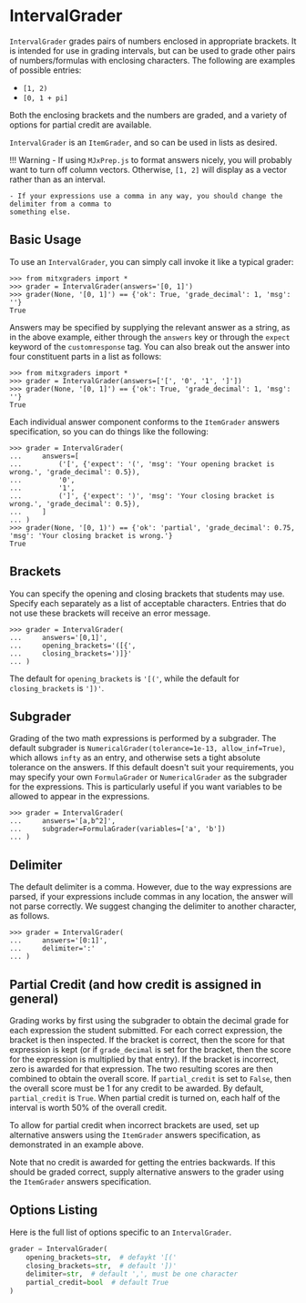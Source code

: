 # IntervalGrader

`IntervalGrader` grades pairs of numbers enclosed in appropriate brackets. It is intended for use in grading intervals, but can be used to grade other pairs of numbers/formulas with enclosing characters. The following are examples of possible entries:

* `[1, 2)`
* `[0, 1 + pi]`

Both the enclosing brackets and the numbers are graded, and a variety of options for partial credit are available.

`IntervalGrader` is an `ItemGrader`, and so can be used in lists as desired.


!!! Warning
    - If using `MJxPrep.js` to format answers nicely, you will probably want to turn
    off column vectors. Otherwise, `[1, 2]` will display as a vector rather than as an interval.

    - If your expressions use a comma in any way, you should change the delimiter from a comma to
    something else.


## Basic Usage

To use an `IntervalGrader`, you can simply call invoke it like a typical grader:

```pycon
>>> from mitxgraders import *
>>> grader = IntervalGrader(answers='[0, 1]')
>>> grader(None, '[0, 1]') == {'ok': True, 'grade_decimal': 1, 'msg': ''}
True

```

Answers may be specified by supplying the relevant answer as a string, as in the above example, either through the `answers` key or through the `expect` keyword of the `customresponse` tag. You can also break out the answer into four constituent parts in a list as follows:

```pycon
>>> from mitxgraders import *
>>> grader = IntervalGrader(answers=['[', '0', '1', ']'])
>>> grader(None, '[0, 1]') == {'ok': True, 'grade_decimal': 1, 'msg': ''}
True

```

Each individual answer component conforms to the `ItemGrader` answers specification, so you can do things like the following:

```pycon
>>> grader = IntervalGrader(
...     answers=[
...         ('[', {'expect': '(', 'msg': 'Your opening bracket is wrong.', 'grade_decimal': 0.5}),
...         '0',
...         '1',
...         (']', {'expect': ')', 'msg': 'Your closing bracket is wrong.', 'grade_decimal': 0.5}),
...     ]
... )
>>> grader(None, '[0, 1)') == {'ok': 'partial', 'grade_decimal': 0.75, 'msg': 'Your closing bracket is wrong.'}
True

```


## Brackets

You can specify the opening and closing brackets that students may use. Specify each separately as a list of acceptable characters. Entries that do not use these brackets will receive an error message.

```pycon
>>> grader = IntervalGrader(
...     answers='[0,1]',
...     opening_brackets='([{',
...     closing_brackets=')]}'
... )

```

The default for `opening_brackets` is `'[('`, while the default for `closing_brackets` is `'])'`.


## Subgrader

Grading of the two math expressions is performed by a subgrader. The default subgrader is `NumericalGrader(tolerance=1e-13, allow_inf=True)`, which allows `infty` as an entry, and otherwise sets a tight absolute tolerance on the answers. If this default doesn't suit your requirements, you may specify your own `FormulaGrader` or `NumericalGrader` as the subgrader for the expressions. This is particularly useful if you want variables to be allowed to appear in the expressions.

```pycon
>>> grader = IntervalGrader(
...     answers='[a,b^2]',
...     subgrader=FormulaGrader(variables=['a', 'b'])
... )

```


## Delimiter

The default delimiter is a comma. However, due to the way expressions are parsed, if your expressions include commas in any location, the answer will not parse correctly. We suggest changing the delimiter to another character, as follows.

```pycon
>>> grader = IntervalGrader(
...     answers='[0:1]',
...     delimiter=':'
... )

```


## Partial Credit (and how credit is assigned in general)

Grading works by first using the subgrader to obtain the decimal grade for each expression the student submitted. For each correct expression, the bracket is then inspected. If the bracket is correct, then the score for that expression is kept (or if `grade_decimal` is set for the bracket, then the score for the expression is multiplied by that entry). If the bracket is incorrect, zero is awarded for that expression. The two resulting scores are then combined to obtain the overall score. If `partial_credit` is set to `False`, then the overall score must be 1 for any credit to be awarded. By default, `partial_credit` is `True`. When partial credit is turned on, each half of the interval is worth 50% of the overall credit.

To allow for partial credit when incorrect brackets are used, set up alternative answers using the `ItemGrader` answers specification, as demonstrated in an example above.

Note that no credit is awarded for getting the entries backwards. If this should be graded correct, supply alternative answers to the grader using the `ItemGrader` answers specification.


## Options Listing

Here is the full list of options specific to an `IntervalGrader`.

```python
grader = IntervalGrader(
    opening_brackets=str,  # defaykt '[('
    closing_brackets=str,  # default '])'
    delimiter=str,  # default ',', must be one character
    partial_credit=bool  # default True
)
```

